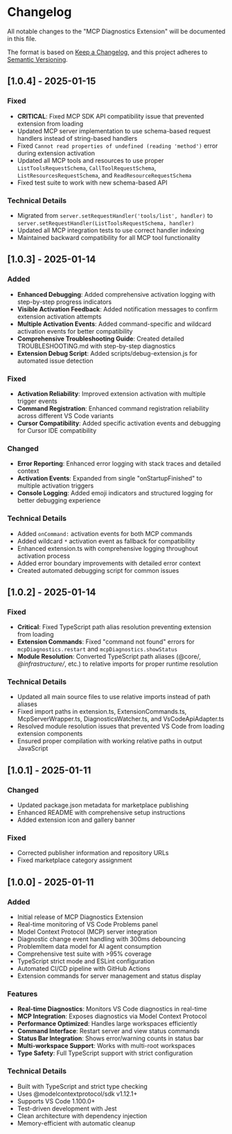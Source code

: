 # Changelog

All notable changes to the "MCP Diagnostics Extension" will be documented in this file.

The format is based on [Keep a Changelog](https://keepachangelog.com/en/1.0.0/),
and this project adheres to [Semantic Versioning](https://semver.org/spec/v2.0.0.html).

## [1.0.4] - 2025-01-15

### Fixed
- **CRITICAL**: Fixed MCP SDK API compatibility issue that prevented extension from loading
- Updated MCP server implementation to use schema-based request handlers instead of string-based handlers
- Fixed `Cannot read properties of undefined (reading 'method')` error during extension activation
- Updated all MCP tools and resources to use proper `ListToolsRequestSchema`, `CallToolRequestSchema`, `ListResourcesRequestSchema`, and `ReadResourceRequestSchema`
- Fixed test suite to work with new schema-based API

### Technical Details
- Migrated from `server.setRequestHandler('tools/list', handler)` to `server.setRequestHandler(ListToolsRequestSchema, handler)`
- Updated all MCP integration tests to use correct handler indexing
- Maintained backward compatibility for all MCP tool functionality

## [1.0.3] - 2025-01-14

### Added
- **Enhanced Debugging**: Added comprehensive activation logging with step-by-step progress indicators
- **Visible Activation Feedback**: Added notification messages to confirm extension activation attempts
- **Multiple Activation Events**: Added command-specific and wildcard activation events for better compatibility
- **Comprehensive Troubleshooting Guide**: Created detailed TROUBLESHOOTING.md with step-by-step diagnostics
- **Extension Debug Script**: Added scripts/debug-extension.js for automated issue detection

### Fixed
- **Activation Reliability**: Improved extension activation with multiple trigger events
- **Command Registration**: Enhanced command registration reliability across different VS Code variants
- **Cursor Compatibility**: Added specific activation events and debugging for Cursor IDE compatibility

### Changed
- **Error Reporting**: Enhanced error logging with stack traces and detailed context
- **Activation Events**: Expanded from single "onStartupFinished" to multiple activation triggers
- **Console Logging**: Added emoji indicators and structured logging for better debugging experience

### Technical Details
- Added `onCommand:` activation events for both MCP commands
- Added wildcard `*` activation event as fallback for compatibility
- Enhanced extension.ts with comprehensive logging throughout activation process
- Added error boundary improvements with detailed error context
- Created automated debugging script for common issues

## [1.0.2] - 2025-01-14

### Fixed
- **Critical**: Fixed TypeScript path alias resolution preventing extension from loading
- **Extension Commands**: Fixed "command not found" errors for `mcpDiagnostics.restart` and `mcpDiagnostics.showStatus`
- **Module Resolution**: Converted TypeScript path aliases (@core/*, @infrastructure/*, etc.) to relative imports for proper runtime resolution

### Technical Details
- Updated all main source files to use relative imports instead of path aliases
- Fixed import paths in extension.ts, ExtensionCommands.ts, McpServerWrapper.ts, DiagnosticsWatcher.ts, and VsCodeApiAdapter.ts
- Resolved module resolution issues that prevented VS Code from loading extension components
- Ensured proper compilation with working relative paths in output JavaScript

## [1.0.1] - 2025-01-11

### Changed
- Updated package.json metadata for marketplace publishing
- Enhanced README with comprehensive setup instructions
- Added extension icon and gallery banner

### Fixed
- Corrected publisher information and repository URLs
- Fixed marketplace category assignment

## [1.0.0] - 2025-01-11

### Added
- Initial release of MCP Diagnostics Extension
- Real-time monitoring of VS Code Problems panel
- Model Context Protocol (MCP) server integration
- Diagnostic change event handling with 300ms debouncing
- ProblemItem data model for AI agent consumption
- Comprehensive test suite with >95% coverage
- TypeScript strict mode and ESLint configuration
- Automated CI/CD pipeline with GitHub Actions
- Extension commands for server management and status display

### Features
- **Real-time Diagnostics**: Monitors VS Code diagnostics in real-time
- **MCP Integration**: Exposes diagnostics via Model Context Protocol
- **Performance Optimized**: Handles large workspaces efficiently
- **Command Interface**: Restart server and view status commands
- **Status Bar Integration**: Shows error/warning counts in status bar
- **Multi-workspace Support**: Works with multi-root workspaces
- **Type Safety**: Full TypeScript support with strict configuration

### Technical Details
- Built with TypeScript and strict type checking
- Uses @modelcontextprotocol/sdk v1.12.1+
- Supports VS Code 1.100.0+
- Test-driven development with Jest
- Clean architecture with dependency injection
- Memory-efficient with automatic cleanup
